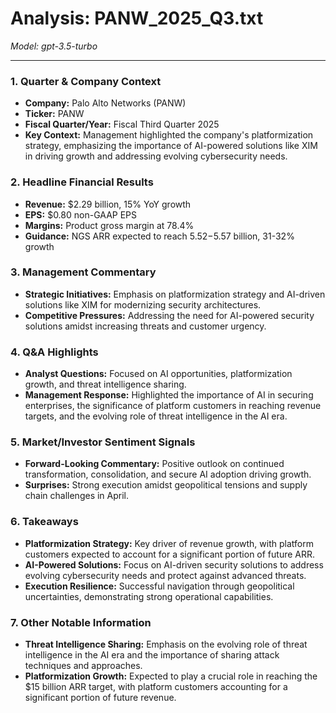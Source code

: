 # Analysis: PANW_2025_Q3.txt

*Model: gpt-3.5-turbo*

---

### 1. Quarter & Company Context
- **Company:** Palo Alto Networks (PANW)
- **Ticker:** PANW
- **Fiscal Quarter/Year:** Fiscal Third Quarter 2025
- **Key Context:** Management highlighted the company's platformization strategy, emphasizing the importance of AI-powered solutions like XIM in driving growth and addressing evolving cybersecurity needs.

### 2. Headline Financial Results
- **Revenue:** $2.29 billion, 15% YoY growth
- **EPS:** $0.80 non-GAAP EPS
- **Margins:** Product gross margin at 78.4%
- **Guidance:** NGS ARR expected to reach $5.52-$5.57 billion, 31-32% growth

### 3. Management Commentary
- **Strategic Initiatives:** Emphasis on platformization strategy and AI-driven solutions like XIM for modernizing security architectures.
- **Competitive Pressures:** Addressing the need for AI-powered security solutions amidst increasing threats and customer urgency.

### 4. Q&A Highlights
- **Analyst Questions:** Focused on AI opportunities, platformization growth, and threat intelligence sharing.
- **Management Response:** Highlighted the importance of AI in securing enterprises, the significance of platform customers in reaching revenue targets, and the evolving role of threat intelligence in the AI era.

### 5. Market/Investor Sentiment Signals
- **Forward-Looking Commentary:** Positive outlook on continued transformation, consolidation, and secure AI adoption driving growth.
- **Surprises:** Strong execution amidst geopolitical tensions and supply chain challenges in April.

### 6. Takeaways
- **Platformization Strategy:** Key driver of revenue growth, with platform customers expected to account for a significant portion of future ARR.
- **AI-Powered Solutions:** Focus on AI-driven security solutions to address evolving cybersecurity needs and protect against advanced threats.
- **Execution Resilience:** Successful navigation through geopolitical uncertainties, demonstrating strong operational capabilities.

### 7. Other Notable Information
- **Threat Intelligence Sharing:** Emphasis on the evolving role of threat intelligence in the AI era and the importance of sharing attack techniques and approaches.
- **Platformization Growth:** Expected to play a crucial role in reaching the $15 billion ARR target, with platform customers accounting for a significant portion of future revenue.